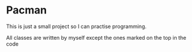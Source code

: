 Pacman
======
This is just a small project so I can practise programming.

All classes are written by myself except the ones marked on the top in the code
